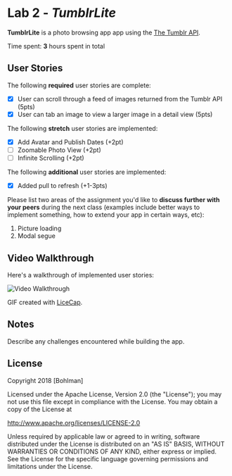 # Lab 2 - *TumblrLite*

**TumblrLite** is a photo browsing app app using the [The Tumblr API](https://www.tumblr.com/docs/en/api/v2#posts).

Time spent: **3** hours spent in total

## User Stories

The following **required** user stories are complete:

- [x] User can scroll through a feed of images returned from the Tumblr API (5pts)
- [x] User can tab an image to view a larger image in a detail view (5pts)

The following **stretch** user stories are implemented:

- [x] Add Avatar and Publish Dates (+2pt)
- [ ] Zoomable Photo View (+2pt)
- [ ] Infinite Scrolling (+2pt)

The following **additional** user stories are implemented:

- [x] Added pull to refresh (+1-3pts)

Please list two areas of the assignment you'd like to **discuss further with your peers** during the next class (examples include better ways to implement something, how to extend your app in certain ways, etc):

1. Picture loading
2. Modal segue

## Video Walkthrough

Here's a walkthrough of implemented user stories:

<img src='http://i.imgur.com/link/to/your/gif/file.gif' title='Video Walkthrough' width='' alt='Video Walkthrough' />

GIF created with [LiceCap](http://www.cockos.com/licecap/).

## Notes

Describe any challenges encountered while building the app.

## License

Copyright 2018 [Bohlman]

Licensed under the Apache License, Version 2.0 (the "License");
you may not use this file except in compliance with the License.
You may obtain a copy of the License at

http://www.apache.org/licenses/LICENSE-2.0

Unless required by applicable law or agreed to in writing, software
distributed under the License is distributed on an "AS IS" BASIS,
WITHOUT WARRANTIES OR CONDITIONS OF ANY KIND, either express or implied.
See the License for the specific language governing permissions and
limitations under the License.

